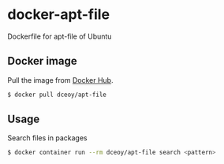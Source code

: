 docker-apt-file
===============

Dockerfile for apt-file of Ubuntu

Docker image
------------

Pull the image from [Docker Hub](https://hub.docker.com/r/dceoy/apt-file/).

```sh
$ docker pull dceoy/apt-file
```

Usage
-----

Search files in packages

```sh
$ docker container run --rm dceoy/apt-file search <pattern>
```

